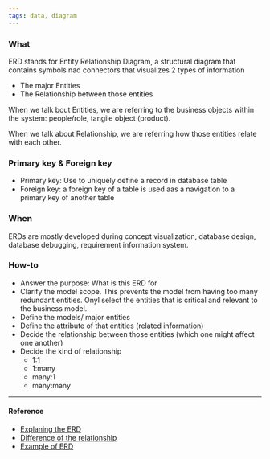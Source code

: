 ```yaml
---
tags: data, diagram
---
```


### What

ERD stands for Entity Relationship Diagram, a structural diagram that contains
symbols nad connectors that visualizes 2 types of information

- The major Entities
- The Relationship between those entities

When we talk bout Entities, we are referring to the business objects within the
system: people/role, tangile object (product).

When we talk about Relationship, we are referring how those entities relate with
each other.

### Primary key & Foreign key

- Primary key: Use to uniquely define a record in database table
- Foreign key: a foreign key of a table is used aas a navigation to a primary
  key of another table

### When

ERDs are mostly developed during concept visualization, database design,
database debugging, requirement information system.

### How-to

- Answer the purpose: What is this ERD for
- Clarify the model scope. This prevents the model from having too many
  redundant entities. Onyl select the entities that is critical and relevant to
  the business model.
- Define the models/ major entities
- Define the attribute of that entities (related information)
- Decide the relationship between those entities (which one might affect one
  another)
- Decide the kind of relationship
  - 1:1
  - 1:many
  - many:1
  - many:many

---

#### Reference

- [Explaning the ERD](https://www.visual-paradigm.com/guide/data-modeling/what-is-entity-relationship-diagram/#erd-data-models-conceptual)
- [Difference of the relationship](https://stackoverflow.com/questions/3113885/difference-between-one-to-many-many-to-one-and-many-to-many)
- [Example of ERD](https://www.guru99.com/er-diagram-tutorial-dbms.html)
